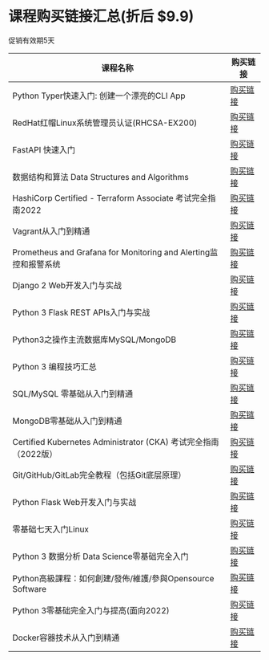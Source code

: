 # 课程购买链接汇总(折后 $9.9)

促销有效期5天

|课程名称  |   购买链接      |
|--------|-------------| 
|Python Typer快速入门: 创建一个漂亮的CLI App|[购买链接](https://www.udemy.com/course/python-typer-cli/?couponCode=2025-MAR27-5727398)| 
|RedHat红帽Linux系统管理员认证(RHCSA-EX200)|[购买链接](https://www.udemy.com/course/rhcsa-ex200/?couponCode=2025-MAR27-5316788)| 
|FastAPI 快速入门|[购买链接](https://www.udemy.com/course/fastapi-start/?couponCode=2025-MAR27-5528884)| 
|数据结构和算法 Data Structures and Algorithms|[购买链接](https://www.udemy.com/course/data-structures-and-algorithms-py/?couponCode=2025-MAR27-5221876)| 
|HashiCorp Certified - Terraform Associate 考试完全指南2022|[购买链接](https://www.udemy.com/course/terraform-basic/?couponCode=2025-MAR27-4392922)| 
|Vagrant从入门到精通|[购买链接](https://www.udemy.com/course/vagrant-zh/?couponCode=2025-MAR27-3731444)| 
|Prometheus and Grafana for Monitoring and Alerting监控和报警系统|[购买链接](https://www.udemy.com/course/telegraf-prometheus-grafana-cn/?couponCode=2025-MAR27-3418642)| 
|Django 2 Web开发入门与实战|[购买链接](https://www.udemy.com/course/django-2-web/?couponCode=2025-MAR27-2321788)| 
|Python 3 Flask REST APIs入门与实战|[购买链接](https://www.udemy.com/course/flask-rest-api/?couponCode=2025-MAR27-2276701)| 
|Python3之操作主流数据库MySQL/MongoDB|[购买链接](https://www.udemy.com/course/python3-database/?couponCode=2025-MAR27-2187592)| 
|Python 3 编程技巧汇总|[购买链接](https://www.udemy.com/course/python3-tips/?couponCode=2025-MAR27-1878846)| 
|SQL/MySQL 零基础从入门到精通|[购买链接](https://www.udemy.com/course/sql-mysql/?couponCode=2025-MAR27-1865400)| 
|MongoDB零基础从入门到精通|[购买链接](https://www.udemy.com/course/best-mongodb/?couponCode=2025-MAR27-1864936)| 
|Certified Kubernetes Administrator (CKA) 考试完全指南（2022版）|[购买链接](https://www.udemy.com/course/k8s-chinese/?couponCode=2025-MAR27-1733494)| 
|Git/GitHub/GitLab完全教程（包括Git底层原理）|[购买链接](https://www.udemy.com/course/git-basic/?couponCode=2025-MAR27-1465666)| 
|Python Flask Web开发入门与实战|[购买链接](https://www.udemy.com/course/python-flask/?couponCode=2025-MAR27-1432416)| 
|零基础七天入门Linux|[购买链接](https://www.udemy.com/course/linux-zh/?couponCode=2025-MAR27-1427824)| 
|Python 3 数据分析 Data Science零基础完全入门|[购买链接](https://www.udemy.com/course/python-for-data-science/?couponCode=2025-MAR27-1340588)| 
|Python高級課程：如何創建/發佈/維護/參與Opensource Software|[购买链接](https://www.udemy.com/course/python-awesome-tools/?couponCode=2025-MAR27-1294480)| 
|Python 3零基础完全入门与提高(面向2022)|[购买链接](https://www.udemy.com/course/python3-chinese/?couponCode=2025-MAR27-1242424)| 
|Docker容器技术从入门到精通|[购买链接](https://www.udemy.com/course/docker-china/?couponCode=2025-MAR27-1147478)|